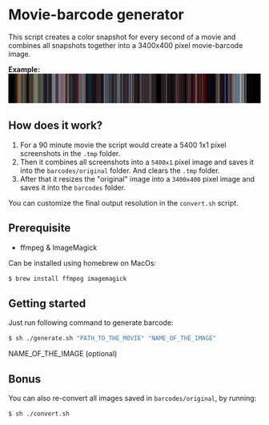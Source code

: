 # Movie-barcode generator

This script creates a color snapshot for every second of a movie and combines all snapshots together into a 3400x400 pixel movie-barcode image.

**Example:**
![Barcode example](barcodes/2001ASpaceOdyssey_3400x400.png)

## How does it work?

1. For a 90 minute movie the script would create a 5400 1x1 pixel screenshots in the `.tmp` folder.
2. Then it combines all screenshots into a `5400x1` pixel image and saves it into the `barcodes/original` folder. And clears the `.tmp` folder.
3. After that it resizes the "original" image into a `3400x400` pixel image and saves it into the `barcodes` folder.

You can customize the final output resolution in the `convert.sh` script.

## Prerequisite

- ffmpeg & ImageMagick

Can be installed using homebrew on MacOs:

```bash
$ brew install ffmpeg imagemagick
```

## Getting started

Just run following command to generate barcode:

```bash
$ sh ./generate.sh "PATH_TO_THE_MOVIE" "NAME_OF_THE_IMAGE"
```

NAME_OF_THE_IMAGE (optional)

## Bonus

You can also re-convert all images saved in `barcodes/original`, by running:

```bash
$ sh ./convert.sh
```

